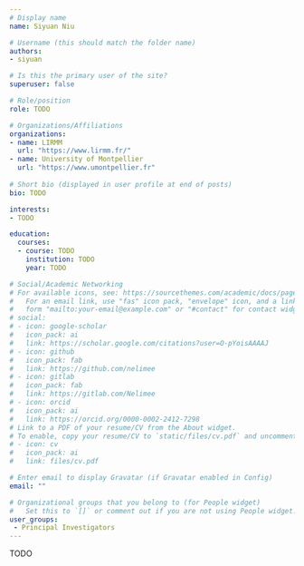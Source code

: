 ```yaml
---
# Display name
name: Siyuan Niu

# Username (this should match the folder name)
authors:
- siyuan

# Is this the primary user of the site?
superuser: false

# Role/position
role: TODO

# Organizations/Affiliations
organizations:
- name: LIRMM
  url: "https://www.lirmm.fr/"
- name: University of Montpellier
  url: "https://www.umontpellier.fr"
  
# Short bio (displayed in user profile at end of posts)
bio: TODO

interests:
- TODO

education:
  courses:
  - course: TODO
    institution: TODO
    year: TODO

# Social/Academic Networking
# For available icons, see: https://sourcethemes.com/academic/docs/page-builder/#icons
#   For an email link, use "fas" icon pack, "envelope" icon, and a link in the
#   form "mailto:your-email@example.com" or "#contact" for contact widget.
# social:
# - icon: google-scholar
#   icon_pack: ai
#   link: https://scholar.google.com/citations?user=O-pYoisAAAAJ
# - icon: github
#   icon_pack: fab
#   link: https://github.com/nelimee
# - icon: gitlab
#   icon_pack: fab
#   link: https://gitlab.com/Nelimee
# - icon: orcid
#   icon_pack: ai
#   link: https://orcid.org/0000-0002-2412-7298
# Link to a PDF of your resume/CV from the About widget.
# To enable, copy your resume/CV to `static/files/cv.pdf` and uncomment the lines below.
# - icon: cv
#   icon_pack: ai
#   link: files/cv.pdf

# Enter email to display Gravatar (if Gravatar enabled in Config)
email: ""

# Organizational groups that you belong to (for People widget)
#   Set this to `[]` or comment out if you are not using People widget.
user_groups:
 - Principal Investigators
---
```


TODO
